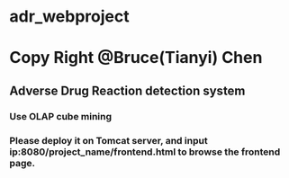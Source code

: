 # adr_webproject
# Copy Right @Bruce(Tianyi) Chen
## Adverse Drug Reaction detection system
### Use OLAP cube mining
### Please deploy it on Tomcat server, and input ip:8080/project_name/frontend.html to browse the frontend page.
